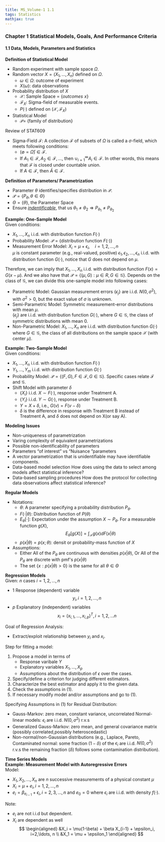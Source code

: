 ```yaml
---
title: MS_Volume-1 1.1
tags: Statistics
mathjax: true
---
```


### Chapter 1 Statistical Models, Goals, And Performance Criteria

#### 1.1 Data, Models, Parameters and Statistics

**Definition of Statistical Model**  
*   Random experiment with sample space $\Omega$.
*   Random vector $X=(X_1, \ldots, X_n)$ defined on $\Omega$.
    *   $\omega \in \Omega$: outcome of experiment
    *   $X(\omega)$: data observations
*   Probability distribution of $X$
    *   $\mathcal{X}$: Sample Space = $\{outcomes \,\,x\}$
    *   $\mathcal{F}_X$: Sigma-field of measurable events.
    *   $P(\cdot)$ defined on $(\mathcal{X}, \mathcal{F}_X)$
*   Statistical Model
    *   $\mathcal{P} =$ {family of distribution}

Review of STAT609  
*   Sigma-Field $\mathcal{F}$: A collection $\mathcal{F}$ of subsets of $\Omega$ is called a $\sigma$-field, which meets following conditions:
    *   $(\emptyset = \bar{\Omega}) \in \mathcal{F}$.
    *   If $A_1 \in \mathcal{F}, A_2\in\mathcal{F}, \ldots$, then $\cup_{i=1}^\infty A_i\in\mathcal{F}$. In other words, this means that $\mathcal{F}$ is closed under countable union.
    *   If $A\in\mathcal{F}$, then $\bar{A}\in\mathcal{F}$.

**Definition of Parameters/ Parametrization**  
*   Parameter $\theta$ identifies/specifies distribution in $\mathcal{P}$.
*   $\mathcal{P} = \{P_\theta, \theta\in\Theta\}$
*   $\Theta=\{\theta\}$, the Parameter Space
*   Ensure <u>*indentificable*</u>, that us $\theta_1\neq\theta_2 \Rightarrow P_{\theta_1} \neq P_{\theta_2}$

**Example: One-Sample Model**  
Given conditions:
*   $X_1, \ldots, X_n$ i.i.d. with distribution function $F(\cdot)$
*   Probability Model: $\mathcal{P}$ = {distribution function $F(\cdot)$}
*   Measurement Error Model:
    $X_i = \mu + \epsilon_i, \quad i=1,2,\ldots, n$  
    $\mu$ is constant parameter (e.g., real-valued, positive)
    $\epsilon_1, \epsilon_2, \ldots, \epsilon_n$ i.i.d. with distribution function $G(\cdot)$, notice that $G$ does not depend on $\mu$.  

Therefore, we can imply that $X_1, \ldots, X_n$ i.i.d. with distribution function $F(x) = G(x-\mu)$. And we also have that $\mathcal{P} = \{(\mu, G): \mu\in R, G\in\mathcal{G}\}$. Depends on the class of $\mathcal{G}$, we can divide this one-sample model into following cases:
*   Parametric Model: Gaussian measurement errors $\{\epsilon_j\}$ are i.i.d. $N(0, \sigma^2)$, with $\sigma^2>0$, but the exact value of $\sigma$ is unknown.
*   Semi-Parametric Model: Symmetric measurement-error distributions with mean $\mu$.  
    $\{\epsilon_j\}$ are i.i.d. with distribution function $G(\cdot)$, where $G\in\mathcal{G}$, the class of symmetric distributions with mean 0.
*   Non-Parametric Model: $X_1, \ldots, X_n$ are i.i.d. with distribution function $G(\cdot)$ where $G\in\mathcal{G}$, the class of all distributions on the sample space $\mathcal{X}$ (with center $\mu$).

**Example: Two-Sample Model**  
Given conditions:
*   $X_1, \ldots, X_n$ i.i.d. with distribution function $F(\cdot)$
*   $Y_1, \ldots, Y_m$ i.i.d. with distribution function $G(\cdot)$
*   Probability Model: $\mathcal{P} = \{(F,G), F\in\mathcal{F}, G\in\mathcal{G}\}$. Specific cases relate $\mathcal{F}$ and $\mathcal{G}$.
*   Shift Model with parameter $\delta$
    *   $\{X_i\}$ i.i.d. $X\sim F(\cdot)$, response under Treatment A.
    *   $\{Y_i\}$ i.i.d. $Y\sim G(\cdot)$, response under Treatment B.
    *   $Y=X+\delta$, i.e., $G(v) = F(v-\delta)$
    *   $\delta$ is the difference in response with Treatment B instead of Treatment A, and $\delta$ does not depend on X(or say A).

**Modeling Issues**  
*   Non-uniqueness of parametrization
*   Varing complexity of equivalent parametrizations
*   Possible non-identificability of parameters
*   Parameters “of interest” vs “Nuisance ”parameters
*   A vector parametrization that is unidentifiable may have identifiable components.
*   Data-based model selection
    How does using the data to select among models affect statistical inference?
*   Data-based sampling procedures
    How does the protocol for collecting data observations affect statistical inference?

**Regular Models**  
*   Notations:
    *   $\theta$: A parameter specifying a probability distribution $P_\theta$.
    *   $F(\cdot \lvert\theta)$: Distribution function of $P(\theta)$
    *   $E_\theta[\cdot]$: Expectation under the assumption $X\sim P_\theta$. For a measurable function $g(X)$,
        $$E_\theta[g(X)] = \int_\mathcal{X}g(x)dF(x\lvert\theta)$$
    *   $p(x\lvert\theta) = p(x; \theta)$: densit or probability-mass function of $X$
*   Assumptions:
    *   Either All of the $P_\theta$ are continuous with densities $p(x\lvert\theta)$, Or All of the $P_\theta$ are discrete with pmf's $p(x\lvert\theta)$
    *   The set $\{x: p(x\lvert\theta) > 0\}$ is the same for all $\theta \in \Theta$

**Regression Models**  
Given:
$n$ cases $i=1,2,\ldots, n$
*   1 Response (dependent) variable
    $$y_i, \,i=1,2,\ldots, n$$
*   $p$ Explanatory (independent) variables
    $$x_i = (x_{i,1}, \ldots, x_{i,p})^T, \,i=1,2,\ldots n$$

Goal of Regression Analysis:
*   Extract/exploit relationship between $y_i$ and $x_i$.

Step for fitting a model:
1.  Propose a model in terms of
    *   Response varibale $Y$
    *   Explanatory variables $X_1, \ldots, X_p$
    *   Assumptions about the distribution of $\epsilon$ over the cases.
2.  Specify/define a criterion for judging different estimators.
3.  Characterize the best estimator and apply it to the given data. 
4.  Check the assumptions in (1).
5.  If necessary modify model and/or assumptions and go to (1).

Specifying Assumptions in (1) for Residual Distribution:
*   Gauss-Markov: zero mean, constant variance, uncorrelated Normal-linear models: $\epsilon_i$ are i.i.d. $N(0, σ^2)$ r.v.s
*   Generalized Gauss-Markov: zero mean, and general covariance matrix (possibly correlated,possibly heteroscedastic)
*   Non-normal/non-Gaussian distributions (e.g., Laplace, Pareto, Contaminated normal: some fraction $(1 − δ)$ of the $\epsilon_i$ are i.i.d. $N(0,σ^2)$ r.v.s the remaining fraction $(δ)$ follows some contamination distribution).

**Time Series Models**  
**Example: Measurement Model with Autoregressive Errors**  
Model:
*   $X_1, X_2, \ldots, X_n$ are $n$ successive measurements of a physical constant $\mu$
*   $X_i = \mu + e_i, \,i=1,2,\ldots,n$
*   $e_i = \beta_{e_{i-1}} + \epsilon_i, \,i=2,3,\ldots,n$ and $e_0=0$ where $\epsilon_i$ are i.i.d. with density $f(\cdot)$.

Note:
*   $e_i$ are not i.i.d but dependent.
*   $X_i$ are dependent as well  
    $$
    \begin{aligned}
        &X_i = \mu(1-\beta) + \beta X_{i-1} + \epsilon_i, i=2,\ldots, n \\
        &X_1 = \mu + \epsilon_1
    \end{aligned}
    $$
